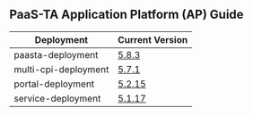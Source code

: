 ## PaaS-TA Application Platform (AP) Guide

|Deployment|Current Version| 
|-------------|-------------|
|paasta-deployment| [5.8.3](https://github.com/PaaS-TA/paasta-deployment/releases/tag/v5.8.3) |  
|multi-cpi-deployment| [5.7.1](https://github.com/PaaS-TA/multi-cpi-deployment/releases/tag/v5.7.1) | 
|portal-deployment| [5.2.15](https://github.com/PaaS-TA/portal-deployment/releases/tag/v5.2.15) | 
|service-deployment| [5.1.17](https://github.com/PaaS-TA/service-deployment/releases/tag/v5.1.17)| 